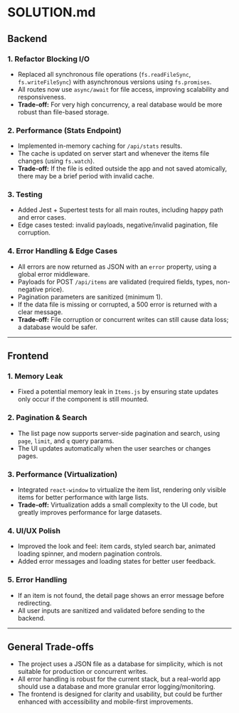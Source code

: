 # SOLUTION.md

## Backend

### 1. Refactor Blocking I/O

- Replaced all synchronous file operations (`fs.readFileSync`, `fs.writeFileSync`) with asynchronous versions using `fs.promises`.
- All routes now use `async/await` for file access, improving scalability and responsiveness.
- **Trade-off:** For very high concurrency, a real database would be more robust than file-based storage.

### 2. Performance (Stats Endpoint)

- Implemented in-memory caching for `/api/stats` results.
- The cache is updated on server start and whenever the items file changes (using `fs.watch`).
- **Trade-off:** If the file is edited outside the app and not saved atomically, there may be a brief period with invalid cache.

### 3. Testing

- Added Jest + Supertest tests for all main routes, including happy path and error cases.
- Edge cases tested: invalid payloads, negative/invalid pagination, file corruption.

### 4. Error Handling & Edge Cases

- All errors are now returned as JSON with an `error` property, using a global error middleware.
- Payloads for POST `/api/items` are validated (required fields, types, non-negative price).
- Pagination parameters are sanitized (minimum 1).
- If the data file is missing or corrupted, a 500 error is returned with a clear message.
- **Trade-off:** File corruption or concurrent writes can still cause data loss; a database would be safer.

---

## Frontend

### 1. Memory Leak

- Fixed a potential memory leak in `Items.js` by ensuring state updates only occur if the component is still mounted.

### 2. Pagination & Search

- The list page now supports server-side pagination and search, using `page`, `limit`, and `q` query params.
- The UI updates automatically when the user searches or changes pages.

### 3. Performance (Virtualization)

- Integrated `react-window` to virtualize the item list, rendering only visible items for better performance with large lists.
- **Trade-off:** Virtualization adds a small complexity to the UI code, but greatly improves performance for large datasets.

### 4. UI/UX Polish

- Improved the look and feel: item cards, styled search bar, animated loading spinner, and modern pagination controls.
- Added error messages and loading states for better user feedback.

### 5. Error Handling

- If an item is not found, the detail page shows an error message before redirecting.
- All user inputs are sanitized and validated before sending to the backend.

---

## General Trade-offs

- The project uses a JSON file as a database for simplicity, which is not suitable for production or concurrent writes.
- All error handling is robust for the current stack, but a real-world app should use a database and more granular error logging/monitoring.
- The frontend is designed for clarity and usability, but could be further enhanced with accessibility and mobile-first improvements.
